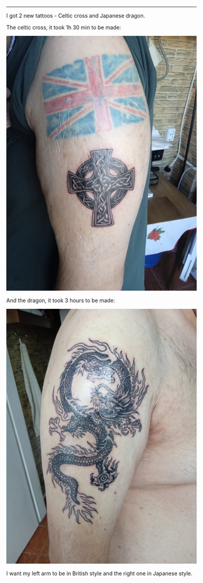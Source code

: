 
---

I got 2 new tattoos - Celtic cross and Japanese dragon.


The celtic cross, it took 1h 30 min to be made:

![](img/file/2tattoos/1.jpg)

And the dragon, it took 3 hours to be made:

![](img/file/2tattoos/2.jpg)

I want my left arm to be in British style and the right one in Japanese style.